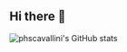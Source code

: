 ## Hi there 👋

![phscavallini's GitHub stats](https://github-readme-stats.vercel.app/api?username=phscavallini&show_icons=true&theme=dark)
